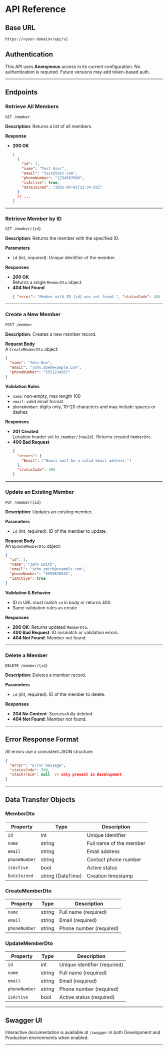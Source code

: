 # API Reference

## Base URL
`https://<your-domain>/api/v1`

## Authentication
This API uses **Anonymous** access in its current configuration. No authentication is required. Future versions may add token-based auth.

---

## Endpoints

### Retrieve All Members
```
GET /member
```
**Description**: Returns a list of all members.

**Response**  
- **200 OK**  
  ```json
  [
    {
      "id": 1,
      "name": "Test User",
      "email": "test@test.com",
      "phoneNumber": "1234567890",
      "isActive": true,
      "dateJoined": "2025-04-01T12:34:56Z"
    }
    // ...
  ]
  ```

---

### Retrieve Member by ID
```
GET /member/{id}
```
**Description**: Returns the member with the specified ID.

**Parameters**  
- `id` (int, required): Unique identifier of the member.

**Responses**  
- **200 OK**  
  Returns a single `MemberDto` object.  
- **404 Not Found**  
  ```json
  { "error": "Member with ID {id} was not found.", "statusCode": 404 }
  ```

---

### Create a New Member
```
POST /member
```
**Description**: Creates a new member record.

**Request Body**  
A `CreateMemberDto` object:
```json
{
  "name": "John Doe",
  "email": "john.doe@example.com",
  "phoneNumber": "5551234567"
}
```

**Validation Rules**  
- `name`: non-empty, max length 100  
- `email`: valid email format  
- `phoneNumber`: digits only, 10–20 characters and may include spaces or dashes

**Responses**  
- **201 Created**  
  Location header set to `/member/{newId}`. Returns created `MemberDto`.  
- **400 Bad Request**  
  ```json
  {
    "errors": {
      "Email": ["Email must be a valid email address."]
    },
    "statusCode": 400
  }
  ```

---

### Update an Existing Member
```
PUT /member/{id}
```
**Description**: Updates an existing member.

**Parameters**  
- `id` (int, required): ID of the member to update.

**Request Body**  
An `UpdateMemberDto` object:
```json
{
  "id": 1,
  "name": "John Smith",
  "email": "john.smith@example.com",
  "phoneNumber": "5559876543",
  "isActive": true
}
```

**Validation & Behavior**  
- ID in URL must match `id` in body or returns 400.  
- Same validation rules as create.  

**Responses**  
- **200 OK**: Returns updated `MemberDto`.  
- **400 Bad Request**: ID mismatch or validation errors.  
- **404 Not Found**: Member not found.

---

### Delete a Member
```
DELETE /member/{id}
```
**Description**: Deletes a member record.

**Parameters**  
- `id` (int, required): ID of the member to delete.

**Responses**  
- **204 No Content**: Successfully deleted.  
- **404 Not Found**: Member not found.

---

## Error Response Format

All errors use a consistent JSON structure:

```json
{
  "error": "Error message",
  "statusCode": 500,
  "stackTrace": null  // only present in Development
}
```

---

## Data Transfer Objects

### MemberDto
| Property    | Type    | Description                    |
|-------------|---------|--------------------------------|
| `id`        | int     | Unique identifier              |
| `name`      | string  | Full name of the member        |
| `email`     | string  | Email address                  |
| `phoneNumber` | string | Contact phone number           |
| `isActive`  | bool    | Active status                  |
| `DateJoined` | string (DateTime) | Creation timestamp    |

### CreateMemberDto
| Property      | Type   | Description              |
|---------------|--------|--------------------------|
| `name`        | string | Full name (required)     |
| `email`       | string | Email (required)         |
| `phoneNumber` | string | Phone number (required)  |

### UpdateMemberDto
| Property      | Type    | Description                     |
|---------------|---------|---------------------------------|
| `id`          | int     | Unique identifier (required)    |
| `name`        | string  | Full name (required)            |
| `email`       | string  | Email (required)                |
| `phoneNumber` | string  | Phone number (required)         |
| `isActive`    | bool    | Active status (required)        |

---

## Swagger UI
Interactive documentation is available at `/swagger` in both Development and Production environments when enabled.

---

